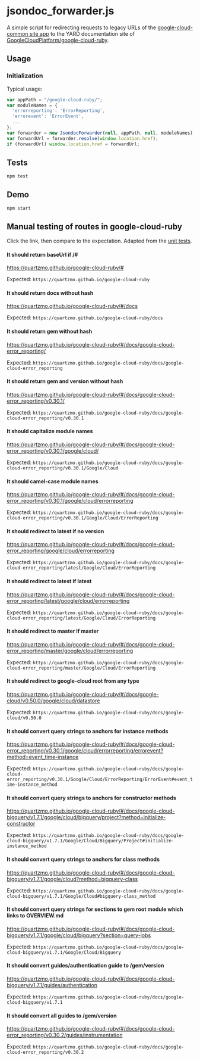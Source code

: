 # jsondoc_forwarder.js

A simple script for redirecting requests to legacy URLs of the [google-cloud-common site app](https://github.com/GoogleCloudPlatform/google-cloud-common/tree/master/site) to the YARD documentation site of [GoogleCloudPlatform/google-cloud-ruby](https://github.com/GoogleCloudPlatform/google-cloud-ruby).

## Usage

### Initialization

Typical usage:

```js
var appPath = "/google-cloud-ruby/";
var moduleNames = {
  'errorreporting': 'ErrorReporting',
  'errorevent': 'ErrorEvent',
  ...
};
var forwarder = new JsondocForwarder(null, appPath, null, moduleNames);
var forwardUrl = forwarder.resolve(window.location.href);
if (forwardUrl) window.location.href = forwardUrl;
```

## Tests

```
npm test
```

## Demo

```
npm start
```

## Manual testing of routes in google-cloud-ruby

Click the link, then compare to the expectation. Adapted from the [unit tests](test/test.js).

#### It should return baseUrl if /#

https://quartzmo.github.io/google-cloud-ruby/#

Expected: `https://quartzmo.github.io/google-cloud-ruby`

#### It should return docs without hash

https://quartzmo.github.io/google-cloud-ruby/#/docs

Expected: `https://quartzmo.github.io/google-cloud-ruby/docs`

#### It should return gem without hash

https://quartzmo.github.io/google-cloud-ruby/#/docs/google-cloud-error_reporting/

Expected: `https://quartzmo.github.io/google-cloud-ruby/docs/google-cloud-error_reporting`

#### It should return gem and version without hash

https://quartzmo.github.io/google-cloud-ruby/#/docs/google-cloud-error_reporting/v0.30.1/

Expected: `https://quartzmo.github.io/google-cloud-ruby/docs/google-cloud-error_reporting/v0.30.1`

#### It should capitalize module names

https://quartzmo.github.io/google-cloud-ruby/#/docs/google-cloud-error_reporting/v0.30.1/google/cloud/

Expected: `https://quartzmo.github.io/google-cloud-ruby/docs/google-cloud-error_reporting/v0.30.1/Google/Cloud`

#### It should camel-case module names

https://quartzmo.github.io/google-cloud-ruby/#/docs/google-cloud-error_reporting/v0.30.1/google/cloud/errorreporting

Expected: `https://quartzmo.github.io/google-cloud-ruby/docs/google-cloud-error_reporting/v0.30.1/Google/Cloud/ErrorReporting`

#### It should redirect to latest if no version

https://quartzmo.github.io/google-cloud-ruby/#/docs/google-cloud-error_reporting/google/cloud/errorreporting

Expected: `https://quartzmo.github.io/google-cloud-ruby/docs/google-cloud-error_reporting/latest/Google/Cloud/ErrorReporting`

#### It should redirect to latest if latest

https://quartzmo.github.io/google-cloud-ruby/#/docs/google-cloud-error_reporting/latest/google/cloud/errorreporting

Expected: `https://quartzmo.github.io/google-cloud-ruby/docs/google-cloud-error_reporting/latest/Google/Cloud/ErrorReporting`

#### It should redirect to master if master

https://quartzmo.github.io/google-cloud-ruby/#/docs/google-cloud-error_reporting/master/google/cloud/errorreporting

Expected: `https://quartzmo.github.io/google-cloud-ruby/docs/google-cloud-error_reporting/master/Google/Cloud/ErrorReporting`

#### It should redirect to google-cloud root from any type

https://quartzmo.github.io/google-cloud-ruby/#/docs/google-cloud/v0.50.0/google/cloud/datastore

Expected: `https://quartzmo.github.io/google-cloud-ruby/docs/google-cloud/v0.50.0`

#### It should convert query strings to anchors for instance methods

https://quartzmo.github.io/google-cloud-ruby/#/docs/google-cloud-error_reporting/v0.30.1/google/cloud/errorreporting/errorevent?method=event_time-instance

Expected: `https://quartzmo.github.io/google-cloud-ruby/docs/google-cloud-error_reporting/v0.30.1/Google/Cloud/ErrorReporting/ErrorEvent#event_time-instance_method`

#### It should convert query strings to anchors for constructor methods

https://quartzmo.github.io/google-cloud-ruby/#/docs/google-cloud-bigquery/v1.7.1/google/cloud/bigquery/project?method=initialize-constructor

Expected: `https://quartzmo.github.io/google-cloud-ruby/docs/google-cloud-bigquery/v1.7.1/Google/Cloud/Bigquery/Project#initialize-instance_method`

#### It should convert query strings to anchors for class methods

https://quartzmo.github.io/google-cloud-ruby/#/docs/google-cloud-bigquery/v1.7.1/google/cloud?method=bigquery-class

Expected: `https://quartzmo.github.io/google-cloud-ruby/docs/google-cloud-bigquery/v1.7.1/Google/Cloud#bigquery-class_method`

#### It should convert query strings for sections to gem root module which links to OVERVIEW.md

https://quartzmo.github.io/google-cloud-ruby/#/docs/google-cloud-bigquery/v1.7.1/google/cloud/bigquery?section=query-jobs

Expected: `https://quartzmo.github.io/google-cloud-ruby/docs/google-cloud-bigquery/v1.7.1/Google/Cloud/Bigquery`

#### It should convert guides/authentication guide to /gem/version

https://quartzmo.github.io/google-cloud-ruby/#/docs/google-cloud-bigquery/v1.7.1/guides/authentication

Expected: `https://quartzmo.github.io/google-cloud-ruby/docs/google-cloud-bigquery/v1.7.1`

#### It should convert all guides to /gem/version

https://quartzmo.github.io/google-cloud-ruby/#/docs/google-cloud-error_reporting/v0.30.2/guides/instrumentation

Expected: `https://quartzmo.github.io/google-cloud-ruby/docs/google-cloud-error_reporting/v0.30.2`


